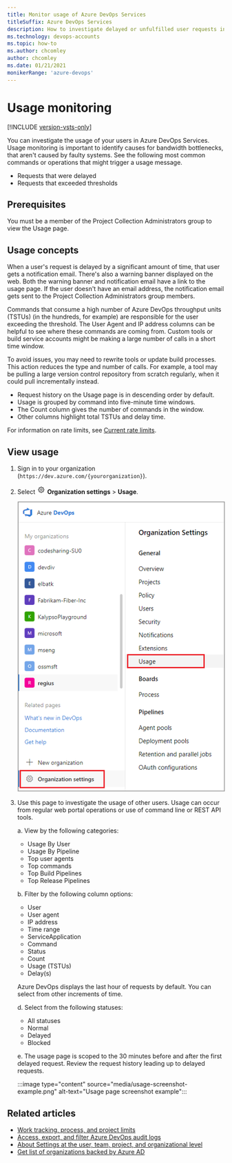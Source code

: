 ```yaml
---
title: Monitor usage of Azure DevOps Services
titleSuffix: Azure DevOps Services
description: How to investigate delayed or unfulfilled user requests in Azure DevOps Services.
ms.technology: devops-accounts 
ms.topic: how-to
ms.author: chcomley
author: chcomley
ms.date: 01/21/2021
monikerRange: 'azure-devops'
---
```


# Usage monitoring

[!INCLUDE [version-vsts-only](../../includes/version-vsts-only.md)]

You can investigate the usage of your users in Azure DevOps Services. Usage monitoring is important to identify causes for bandwidth bottlenecks, that aren't caused by faulty systems. See the following most common commands or operations that might trigger a usage message.

- Requests that were delayed
- Requests that exceeded thresholds

## Prerequisites

You must be a member of the Project Collection Administrators group to view the Usage page.

## Usage concepts

When a user's request is delayed by a significant amount of time, that user gets a notification email. There's also a warning banner displayed on the web. Both the warning banner and notification email have a link to the usage page. If the user doesn't have an email address, the notification email gets sent to the Project Collection Administrators group members.

Commands that consume a high number of Azure DevOps throughput units (TSTUs) (in the hundreds, for example) are responsible for the user exceeding the threshold. The User Agent and IP address columns can be helpful to see where these commands are coming from. Custom tools or build service accounts might be making a large number of calls in a short time window. 

To avoid issues, you may need to rewrite tools or update build processes. This action reduces the type and number of calls. For example, a tool may be pulling a large version control repository from scratch regularly, when it could pull incrementally instead.

- Request history on the Usage page is in descending order by default.
- Usage is grouped by command into five-minute time windows.
- The Count column gives the number of commands in the window.
- Other columns highlight total TSTUs and delay time.

For information on rate limits, see [Current rate limits](../../integrate/concepts/rate-limits.md#current-rate-limits).

## View usage

1. Sign in to your organization (```https://dev.azure.com/{yourorganization}```).

2. Select ![gear icon](../../media/icons/gear-icon.png) **Organization settings** > **Usage**.

   <img alt="Usage page for collection administrators" src="media/usage-pca-newnav.png" style="border: 1px solid #CCCCCC" />

3. Use this page to investigate the usage of other users. Usage can occur from regular web portal operations or use of command line or REST API tools.

   a. View by the following categories:
     - Usage By User
     - Usage By Pipeline
     - Top user agents
     - Top commands
     - Top Build Pipelines
     - Top Release Pipelines
  
   b. Filter by the following column options:
     - User
     - User agent
     - IP address
     - Time range
     - ServiceApplication
     - Command
     - Status
     - Count
     - Usage (TSTUs)
     - Delay(s)
   
   Azure DevOps displays the last hour of requests by default. You can select from other increments of time.
   
   d. Select from the following statuses:
     - All statuses
     - Normal
     - Delayed
     - Blocked
   
   e. The usage page is scoped to the 30 minutes before and after the first delayed request. Review the request history leading up to delayed requests.

   :::image type="content" source="media/usage-screenshot-example.png" alt-text="Usage page screenshot example":::

## Related articles

- [Work tracking, process, and project limits](../settings/work/object-limits.md)
- [Access, export, and filter Azure DevOps audit logs](../audit/azure-devops-auditing.md)
- [About Settings at the user, team, project, and organizational level](../settings/about-settings.md)
- [Get list of organizations backed by Azure AD](get-list-of-organizations-connected-to-azure-active-directory.md)
